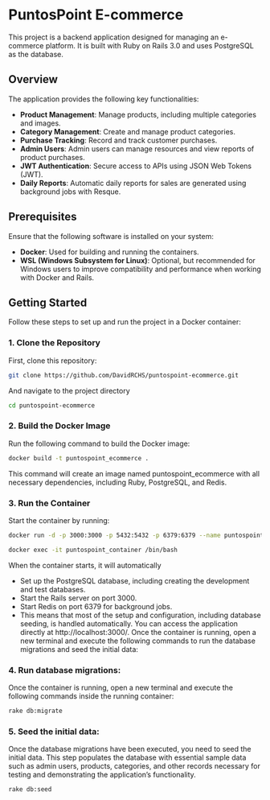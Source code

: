 # PuntosPoint E-commerce

This project is a backend application designed for managing an e-commerce platform. It is built with Ruby on Rails 3.0 and uses PostgreSQL as the database.

## Overview

The application provides the following key functionalities:

- **Product Management**: Manage products, including multiple categories and images.
- **Category Management**: Create and manage product categories.
- **Purchase Tracking**: Record and track customer purchases.
- **Admin Users**: Admin users can manage resources and view reports of product purchases.
- **JWT Authentication**: Secure access to APIs using JSON Web Tokens (JWT).
- **Daily Reports**: Automatic daily reports for sales are generated using background jobs with Resque.

## Prerequisites

Ensure that the following software is installed on your system:

- **Docker**: Used for building and running the containers.
- **WSL (Windows Subsystem for Linux)**: Optional, but recommended for Windows users to improve compatibility and performance when working with Docker and Rails.

## Getting Started

Follow these steps to set up and run the project in a Docker container:

### 1. Clone the Repository

First, clone this repository:

```bash
git clone https://github.com/DavidRCHS/puntospoint-ecommerce.git
```
And navigate to the project directory
```bash
cd puntospoint-ecommerce
```

### 2. Build the Docker Image

Run the following command to build the Docker image:

```bash
docker build -t puntospoint_ecommerce .
```

This command will create an image named puntospoint_ecommerce with all necessary dependencies, including Ruby, PostgreSQL, and Redis.

### 3. Run the Container

Start the container by running:

```bash
docker run -d -p 3000:3000 -p 5432:5432 -p 6379:6379 --name puntospoint_container puntospoint_ecommerce
```
```bash
docker exec -it puntospoint_container /bin/bash
```
When the container starts, it will automatically
- Set up the PostgreSQL database, including creating the development and test databases.
- Start the Rails server on port 3000.
- Start Redis on port 6379 for background jobs.
- This means that most of the setup and configuration, including database seeding, is handled automatically. You can access the application directly at http://localhost:3000/.
Once the container is running, open a new terminal and execute the following commands to run the database migrations and seed the initial data:

### 4. Run database migrations:
Once the container is running, open a new terminal and execute the following commands inside the running container:
```bash
rake db:migrate
```
### 5. Seed the initial data:
Once the database migrations have been executed, you need to seed the initial data. This step populates the database with essential sample data such as admin users, products, categories, and other records necessary for testing and demonstrating the application’s functionality.

```bash
rake db:seed
```
